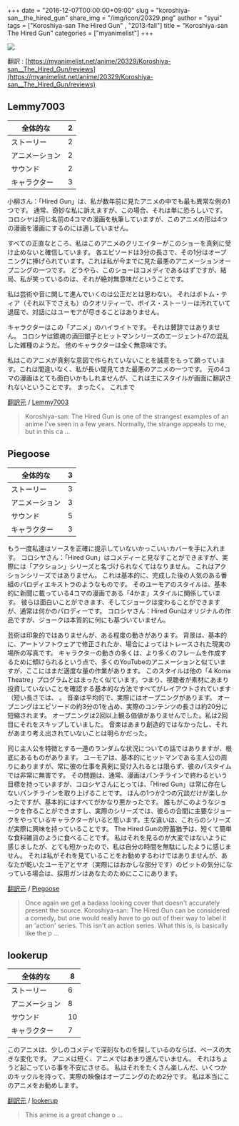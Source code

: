+++
date = "2016-12-07T00:00:00+09:00"
slug = "koroshiya-san__the_hired_gun"
share_img = "/img/icon/20329.png"
author = "syui"
tags = ["Koroshiya-san The Hired Gun" , "2013-fall"]
title = "Koroshiya-san The Hired Gun"
categories = ["myanimelist"]
+++

![](https://myanimelist.cdn-dena.com/images/anime/11/55531.jpg)


<!--more-->

翻訳 : [https://myanimelist.net/anime/20329/Koroshiya-san__The_Hired_Gun/reviews](https://myanimelist.net/anime/20329/Koroshiya-san__The_Hired_Gun/reviews)


## Lemmy7003



全体的な|  2
--- | ---
ストーリー|  2
アニメーション|  2
サウンド|  2
キャラクター|  3

小柳さん：「Hired Gun」は、私が数年前に見たアニメの中でも最も異常な例の1つです。 通常、奇妙な私に訴えますが、この場合、それは単に恐ろしいです。 コロシヤは同じ名前の4コマの漫画を執筆していますが、このアニメの形は4つの漫画を漫画にするのには適していません。

すべての正直なところ、私はこのアニメのクリエイターがこのショーを真剣に受け止めないと確信しています。 各エピソードは3分の長さで、その1分はオープニングに捧げられています。これは私が今までに見た最悪のアニメーションオープニングの一つです。 どうやら、このショーはコメディであるはずですが、結局、私が笑っているのは、それが絶対無意味だということです。

私は芸術や音に関して進んでいくのは公正だとは思わない。 それはボトム・ティア（それ以下でさえも）のクオリティーで、ボイス・ストーリーは汚れていて退屈で、対話にはユーモアが尽きることはありません。

キャラクターはこの「アニメ」のハイライトです。 それは賛辞ではありません。 コロシヤは銀魂の酒田銀子とヒットマンシリーズのエージェント47の混乱した雑種のようだ。 他のキャラクターは全く無意味です。

私はこのアニメが真剣な意図で作られていないことを誠意をもって願っています。これは間違いなく、私が長い間見てきた最悪のアニメの一つです。 元の4コマの漫画はとても面白いかもしれませんが、これは主にスタイルが画面に翻訳されないということです。 まったく。 これまで

[翻訳元](https://myanimelist.net/reviews.php?id=118817) / [Lemmy7003](https://myanimelist.net/profile/Lemmy7003/reviews)


> Koroshiya-san: The Hired Gun is one of the strangest examples of an anime I've seen in a few years. Normally, the strange appeals to me, but in this ca ...

## Piegoose



全体的な|  3
--- | ---
ストーリー|  3
アニメーション|  3
サウンド|  5
キャラクター|  3

もう一度私達はソースを正確に提示していないかっこいいカバーを手に入れます。 コロシヤさん：「Hired Gun」はコメディーと見なすことができますが、実際には「アクション」シリーズと名づけられなくてはなりません。 これはアクションシリーズではありません。 これは基本的に、完成した後の人気のある番組のパロディエキストラのようなものです。 そのユーモアのスタイルは、基本的に新聞に載っている4コマの漫画である「4かま」スタイルに関係しています。 彼らは面白いことができます、そしてジョークは変わることができますが、通常は何かのパロディーです。 コロシヤさん：Hired Gunはオリジナルの作品ですが、ジョークは本質的に何にも基づいていません。

芸術は印象的ではありませんが、ある程度の動きがあります。 背景は、基本的に、アートソフトウェアで修正されたか、場合によってはトレースされた現実の場所の写真です。 キャラクターの動きの多くは、より多くのフレームを作成するために傾けられるという点で、多くのYouTubeのアニメーションと似ていますが、ここにはまだ適度な量の作業があります。 このスタイルは他の「4 Koma Theatre」プログラムとはまったく似ています。つまり、視聴者が素材にあまり投資していないことを確認する基本的な方法ですべてがレイアウトされています（短い長さでは、  。 音楽は平均的で、実際にはオープニングがあります。 オープニングはエピソードの約3分の1を占め、実際のコンテンツの長さは約20分に短縮されます。 オープニングは2回以上観る価値がありませんでした。私は2回目にそれをスキップしていました。 音楽はあまり創造的ではなかったし、それがあまり考え出されていないことは明らかだった。

同じ主人公を特徴とする一連のランダムな状況についての話ではありますが、根底にあるものがあります。 ユーモアは、基本的にヒットマンである主人公の周りにありますが、常に彼の仕事を真剣に受け入れるとは限らず、彼のパスタイムでは非常に無害です。 その問題は、通常、漫画はパンチラインで終わるという目標を持っていますが、コロシヤさんにとっては、「Hired Gun」は常に存在しないパンチラインを取り上げることです。 ほんの1つか2つの冗談だけが楽しかったですが、基本的にはすべてがかなり悪かったです。 誰もがこのようなジョークを作ることができますし、実際のシリーズでは、彼らの合間に主要なジョークをやっているキャラクターがいると思います。主な違いは、これらのシリーズが実際に興味を持っていることです。  The Hired Gunの貯蓄猶予は、短くて簡単な食料雑貨のように食べることです。 私はそれを見るのが大変ではないように感じましたが、とても短かったので、私は自分の時間を無駄にしたように感じません。 それは私がそれを見ていることをお勧めするわけではありませんが、あなたが乾いたユーモアとヤオ（実際にはおかしな部分です）のビットの気分になっている場合は、採用ガンはあなたのためにここにあります。

[翻訳元](https://myanimelist.net/reviews.php?id=175825) / [Piegoose](https://myanimelist.net/profile/Piegoose/reviews)


> Once again we get a badass looking cover that doesn't accurately present the source. Koroshiya-san: The Hired Gun can be considered a comedy, but one would really have to go out of their way to label it an 'action' series. This isn't an action series. What this is, is basically like the p ...

## lookerup



全体的な|  8
--- | ---
ストーリー|  6
アニメーション|  8
サウンド|  10
キャラクター|  7

このアニメは、少しのコメディで深刻なものを探しているのならば、ペースの大きな変化です。 アニメは短く、アニメではあまり進んでいません。 それはちょうど起こっている事を不安にさせる。 私はそれをたくさん楽しんだ、いくつかのキックルを持って、実際の映像はオープニングのため2分です。 私は本当にこのアニメをお勧めします。

[翻訳元](https://myanimelist.net/reviews.php?id=139403) / [lookerup](https://myanimelist.net/profile/lookerup/reviews)


> This anime is a great change o ...
